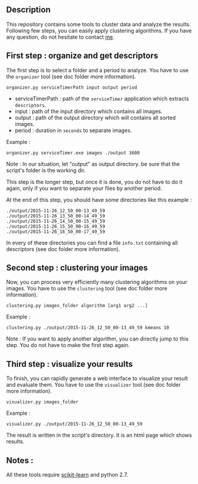 ## Description

This repository contains some tools to cluster data and analyze the results.
Following few steps, you can easily apply clustering algorithms. If you have any question, do not hesitate to contact [me](mailto:leo@loza.ch).

## First step : organize and get descriptors

The first step is to select a folder and a period to analyze.
You have to use the `organizer` tool (see doc folder more information).

    organizer.py serviceTimerPath input output period
    
  * serviceTimerPath : path of the `serviceTimer` application which extracts `descriptors`.
  * input : path of the input directory which contains all images.
  * output : path of the output directory which will contains all sorted images.
  * period : duration in `seconds` to separate images.
 
Example : 

    organizer.py serviceTimer.exe images ./output 3600
  
Note : In our situation, let "output" as output directory. be sure that the script's folder is the working dir.

This step is the longer step, but once it is done, you do not have to do it again,
only if you want to separate your files by another period.

At the end of this step, you should have some directories like this example :

    ./output/2015-11-26_12_50_00-13_49_59
    ./output/2015-11-26_13_50_00-14_49_59
    ./output/2015-11-26_14_50_00-15_49_59
    ./output/2015-11-26_15_50_00-16_49_59
    ./output/2015-11-26_16_50_00-17_49_59
  
In every of these directories you can find a file `info.txt` containing all descriptors (see doc folder more information).
    
## Second step : clustering your images

Now, you can process very efficiently many clustering algorithms on your images.
You have to use the `clustering` tool (see doc folder more information).
    
    clustering.py images_folder algorithm [arg1 arg2 ...]
    
Example : 

    clustering.py ./output/2015-11-26_12_50_00-13_49_59 kmeans 10

Note : If you want to apply another algorithm, you can directly jump to this step.
You do not have to make the first step again.

## Third step : visualize your results

To finish, you can rapidly generate a web interface to visualize your result and evaluate them.
You have to use the `visualizer` tool (see doc folder more information).

    visualizer.py images_folder

Example :

    visualizer.py ./output/2015-11-26_12_50_00-13_49_59
    
The result is written in the script's directory. It is an html page which shows results.

## Notes :
All these tools require [scikit-learn](http://scikit-learn.org/stable/install.html) and python 2.7.
